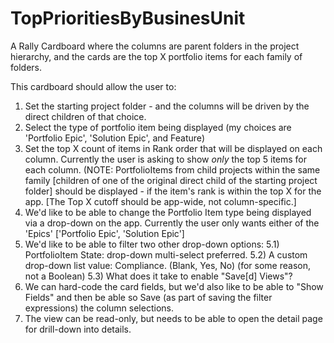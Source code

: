# TopPrioritiesByBusinesUnit
A Rally Cardboard where the columns are parent folders in the project hierarchy, and the cards are the top X portfolio items for each family of folders.

This cardboard should allow the user to:
1) Set the starting project folder - and the columns will be driven by the direct children of that choice.
2) Select the type of portfolio item being displayed (my choices are 'Portfolio Epic', 'Solution Epic', and Feature)
3) Set the top X count of items in Rank order that will be displayed on each column. Currently the user is asking to show *only* the top 5 items for each column. (NOTE: PortfolioItems from child projects within the same family [children of one of the original direct child of the starting project folder] should be displayed - if the item's rank is within the top X for the app. [The Top X cutoff should be app-wide, not column-specific.]
4) We'd like to be able to change the Portfolio Item type being displayed via a drop-down on the app. Currently the user only wants either of the 'Epics' ['Portfolio Epic', 'Solution Epic']
5) We'd like to be able to filter two other drop-down options:
   5.1) PortfolioItem State: drop-down multi-select preferred.
   5.2) A custom drop-down list value: Compliance. (Blank, Yes, No) (for some reason, not a Boolean)
   5.3) What does it take to enable "Save[d] Views"?
6) We can hard-code the card fields, but we'd also like to be able to "Show Fields" and then be able so Save (as part of saving the filter expressions) the column selections.
7) The view can be read-only, but needs to be able to open the detail page for drill-down into details.
